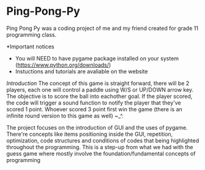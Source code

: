 # Ping-Pong-Py
Ping Pong Py was a coding project of me and my friend created for grade 11 programming class.

*Important notices
- You will NEED to have pygame package installed on your system (https://www.python.org/downloads/)
- Instuctions and tutorials are avaliable on the website

*Introduction*
The concept of this game is straight forward, there will be 2 players, each one will control a paddle using W/S or UP/DOWN arrow key. The objective is to score the ball into eachother goal. If the player scored, the code will trigger a sound function to notify the player that they've scored 1 point. Whoever scored 3 point first win the game (there is an infinite round version to this game as well) ~_^.

The project focuses on the introduction of GUI and the uses of pygame. There're concepts like items positioning inside the GUI, repetition, optimization, code structures and conditions of codes that being highlighted throughout the programming. This is a step-up from what we had with the guess game where mostly involve the foundation/fundamental concepts of programming
